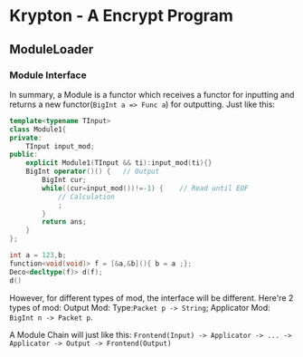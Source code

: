 # Krypton - A Encrypt Program

## ModuleLoader

### Module Interface

In summary, a Module is a functor which receives a functor for inputting and returns a new functor(`BigInt a => Func a`) for outputting. Just like this:

```cpp
template<typename TInput>
class Module1{
private:
    TInput input_mod;
public:
    explicit Module1(TInput && ti):input_mod(ti){}
    BigInt operator()() {   // Output
        BigInt cur;
        while((cur=input_mod())!=-1) {    // Read until EOF
            // Calculation
            ;
        }
        return ans;
    }
};

int a = 123,b;
function<void(void)> f = [&a,&b](){ b = a ;};
Deco<decltype(f)> d(f); 
d()

```

However, for different types of mod, the interface will be different. Here're 2 types of mod: Output Mod: Type:`Packet p -> String`; Applicator Mod: `BigInt n -> Packet p`.

A Module Chain will just like this: `Frontend(Input) -> Applicator -> ... -> Applicator -> Output -> Frontend(Output)`